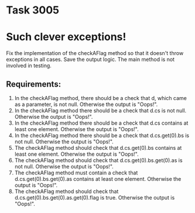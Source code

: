 # Task 3005
# Such clever exceptions!

Fix the implementation of the checkAFlag method so that it doesn't throw exceptions in all cases.
Save the output logic.
The main method is not involved in testing.


## Requirements:
1. In the checkAFlag method, there should be a check that d, which came as a parameter, is not null. 
	Otherwise the output is "Oops!".
2. In the checkAFlag method there should be a check that d.cs is not null. Otherwise the output is "Oops!".
3. In the checkAFlag method there should be a check that d.cs contains at least one element. Otherwise the output is "Oops!".
4. In the checkAFlag method there should be a check that d.cs.get(0).bs is not null. Otherwise the output is "Oops!".
5. The checkAFlag method should check that d.cs.get(0).bs contains at least one element. Otherwise the output is "Oops!".
6. The checkAFlag method should check that d.cs.get(0).bs.get(0).as is not null. Otherwise the output is "Oops!".
7. The checkAFlag method must contain a check that d.cs.get(0).bs.get(0).as contains at least one element. 
	Otherwise the output is "Oops!".
8. The checkAFlag method should check that d.cs.get(0).bs.get(0).as.get(0).flag is true. Otherwise the output is "Oops!".